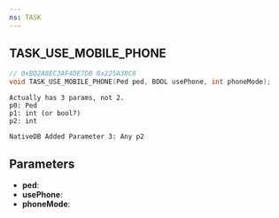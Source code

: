 ```yaml
---
ns: TASK
---
```

## TASK_USE_MOBILE_PHONE

```c
// 0xBD2A8EC3AF4DE7DB 0x225A38C8
void TASK_USE_MOBILE_PHONE(Ped ped, BOOL usePhone, int phoneMode);
```

```
Actually has 3 params, not 2.  
p0: Ped  
p1: int (or bool?)  
p2: int  
```

```
NativeDB Added Parameter 3: Any p2
```

## Parameters
* **ped**: 
* **usePhone**: 
* **phoneMode**: 

